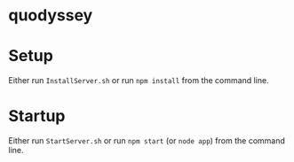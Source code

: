 # quodyssey

# Setup
Either run `InstallServer.sh` or run `npm install` from the command line.

# Startup
Either run `StartServer.sh` or run `npm start` (or `node app`) from the command line.
